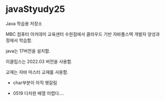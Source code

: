 # javaStyudy25
Java 학습용 저장소

MBC 컴퓨터 아카데미 교육센터 수원점에서 클라우드 기반 자바풀스택 개발자 양성과정에서 학습함.

java는 17버전을 설치함.

이클립스는 2022.03 버전을 사용함.

교재는 자바 마스터 교재를 사용함.

- char부분이 아직 헷갈림

- 0519 다차원 배열 어렵다....
